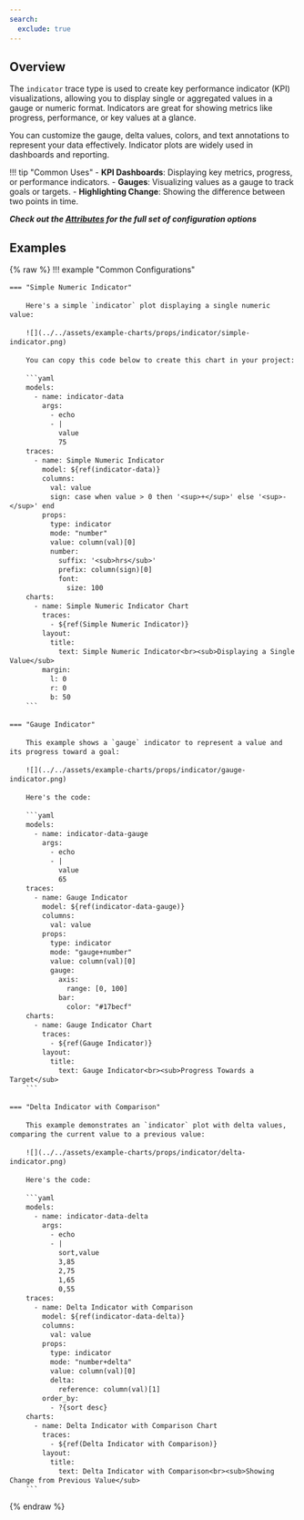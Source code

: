 ```yaml
---
search:
  exclude: true
---
```

<!--start-->
## Overview

The `indicator` trace type is used to create key performance indicator (KPI) visualizations, allowing you to display single or aggregated values in a gauge or numeric format. Indicators are great for showing metrics like progress, performance, or key values at a glance.

You can customize the gauge, delta values, colors, and text annotations to represent your data effectively. Indicator plots are widely used in dashboards and reporting.

!!! tip "Common Uses"
    - **KPI Dashboards**: Displaying key metrics, progress, or performance indicators.
    - **Gauges**: Visualizing values as a gauge to track goals or targets.
    - **Highlighting Change**: Showing the difference between two points in time.

_**Check out the [Attributes](../configuration/Trace/Props/Indicator/#attributes) for the full set of configuration options**_

## Examples

{% raw %}
!!! example "Common Configurations"

    === "Simple Numeric Indicator"

        Here's a simple `indicator` plot displaying a single numeric value:

        ![](../../assets/example-charts/props/indicator/simple-indicator.png)

        You can copy this code below to create this chart in your project:

        ```yaml
        models:
          - name: indicator-data
            args:
              - echo
              - |
                value
                75
        traces:
          - name: Simple Numeric Indicator
            model: ${ref(indicator-data)}
            columns:
              val: value
              sign: case when value > 0 then '<sup>+</sup>' else '<sup>-</sup>' end
            props:
              type: indicator
              mode: "number"
              value: column(val)[0]
              number: 
                suffix: '<sub>hrs</sub>'
                prefix: column(sign)[0]
                font: 
                  size: 100
        charts:
          - name: Simple Numeric Indicator Chart
            traces:
              - ${ref(Simple Numeric Indicator)}
            layout:
              title:
                text: Simple Numeric Indicator<br><sub>Displaying a Single Value</sub>
            margin: 
              l: 0
              r: 0
              b: 50 
        ```

    === "Gauge Indicator"

        This example shows a `gauge` indicator to represent a value and its progress toward a goal:

        ![](../../assets/example-charts/props/indicator/gauge-indicator.png)

        Here's the code:

        ```yaml
        models:
          - name: indicator-data-gauge
            args:
              - echo
              - |
                value
                65
        traces:
          - name: Gauge Indicator
            model: ${ref(indicator-data-gauge)}
            columns: 
              val: value
            props:
              type: indicator
              mode: "gauge+number"
              value: column(val)[0]
              gauge:
                axis:
                  range: [0, 100]
                bar:
                  color: "#17becf"
        charts:
          - name: Gauge Indicator Chart
            traces:
              - ${ref(Gauge Indicator)}
            layout:
              title:
                text: Gauge Indicator<br><sub>Progress Towards a Target</sub>
        ```

    === "Delta Indicator with Comparison"

        This example demonstrates an `indicator` plot with delta values, comparing the current value to a previous value:

        ![](../../assets/example-charts/props/indicator/delta-indicator.png)

        Here's the code:

        ```yaml
        models:
          - name: indicator-data-delta
            args:
              - echo
              - |
                sort,value
                3,85
                2,75
                1,65
                0,55
        traces:
          - name: Delta Indicator with Comparison
            model: ${ref(indicator-data-delta)}
            columns: 
              val: value 
            props:
              type: indicator
              mode: "number+delta"
              value: column(val)[0]
              delta:
                reference: column(val)[1]
            order_by: 
              - ?{sort desc}
        charts:
          - name: Delta Indicator with Comparison Chart
            traces:
              - ${ref(Delta Indicator with Comparison)}
            layout:
              title:
                text: Delta Indicator with Comparison<br><sub>Showing Change from Previous Value</sub>
        ```

{% endraw %}
<!--end-->